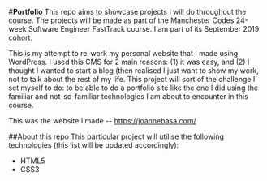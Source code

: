#**Portfolio**
This repo aims to showcase projects I will do throughout the course. The projects will be made as part of the Manchester Codes 24-week Software Engineer FastTrack course. I am part of its September 2019 cohort.

This is my attempt to re-work my personal website that I made using WordPress. I used this CMS for 2 main reasons: (1) it was easy, and (2) I thought I wanted to start a blog (then realised I just want to show my work, not to talk about the rest of my life. This project will sort of the challenge I set myself to do: to be able to do a portfolio site like the one I did using the familiar and not-so-familiar technologies I am about to encounter in this course.

This was the website I made -- <https://joannebasa.com/>

##About this repo
This particular project will utilise the following technologies (this list will be updated accordingly):

* HTML5
* CSS3